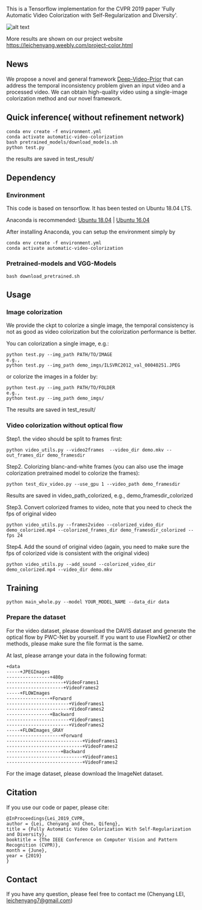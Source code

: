 
This is a Tensorflow implementation for the CVPR 2019 paper 'Fully Automatic Video Colorization with Self-Regularization and Diversity'.


![alt text](https://github.com/ChenyangLEI/Fully-Automatic-Video-Colorization-with-Self-Regularization-and-Diversity/blob/master/Teaser.PNG)

More results are shown on our project website https://leichenyang.weebly.com/project-color.html

## News
We propose a novel and general framework [Deep-Video-Prior](https://chenyanglei.github.io/DVP/index.html) 
that can address the temporal inconsistency problem given an input video and a processed video.
We can obtain high-quality video using a single-image colorization method and our novel framework.
 


## Quick inference( without refinement network) 
```
conda env create -f environment.yml
conda activate automatic-video-colorization
bash pretrained_models/download_models.sh
python test.py 
```
the results are saved in test_result/

## Dependency
### Environment
This code is based on tensorflow. It has been tested on Ubuntu 18.04 LTS.

Anaconda is recommended: [Ubuntu 18.04](https://www.digitalocean.com/community/tutorials/how-to-install-the-anaconda-python-distribution-on-ubuntu-18-04)
| [Ubuntu 16.04](https://www.digitalocean.com/community/tutorials/how-to-install-the-anaconda-python-distribution-on-ubuntu-16-04)

After installing Anaconda, you can setup the environment simply by

```
conda env create -f environment.yml
conda activate automatic-video-colorization
```

### Pretrained-models and VGG-Models
```
bash download_pretrained.sh
```


## Usage
### Image colorization
We provide the ckpt to colorize a single image, the temporal consistency is not as good as video colorization but the colorization performance is better.

You can colorization a single image, e.g.:
```
python test.py --img_path PATH/TO/IMAGE
e.g.,
python test.py --img_path demo_imgs/ILSVRC2012_val_00040251.JPEG
```

or colorize the images in a folder by:
```
python test.py --img_path PATH/TO/FOLDER
e.g., 
python test.py --img_path demo_imgs/
```
The results are saved in test_result/

### Video colorization without optical flow
Step1. the video should be split to frames first:
```
python video_utils.py --video2frames  --video_dir demo.mkv --out_frames_dir demo_framesdir
```

Step2. Colorizing blanc-and-white frames (you can also use the image colorization pretrained model to colorize the frames):
```
python test_div_video.py --use_gpu 1 --video_path demo_framesdir 
```
Results are saved in video_path_colorized, e.g., demo_framesdir_colorized

Step3. Convert colorized frames to video, note that you need to check the fps of original video
```
python video_utils.py --frames2video --colorized_video_dir demo_colorized.mp4 --colorized_frames_dir demo_framesdir_colorized --fps 24
```

Step4. Add the sound of original video (again, you need to make sure the fps of colorized vide is consistent with the original video)
```
python video_utils.py --add_sound --colorized_video_dir demo_colorized.mp4 --video_dir demo.mkv
```



## Training

```
python main_whole.py --model YOUR_MODEL_NAME --data_dir data
```

### Prepare the dataset
For the video dataset, please download the DAVIS dataset and generate the optical flow by PWC-Net by yourself. If you want to use FlowNet2 or other methods, please make sure the file format is the same.

At last, please arrange your data in the following format:

```
+data
-----+JPEGImages
----------------+480p
---------------------+VideoFrames1
---------------------+VideoFrames2
-----+FLOWImages
----------------+Forward
-----------------------+VideoFrames1
-----------------------+VideoFrames2
----------------+Backward
-----------------------+VideoFrames1
-----------------------+VideoFrames2
-----+FLOWImages_GRAY
--------------------+Forward
----------------------------+VideoFrames1
----------------------------+VideoFrames2
--------------------+Backward
----------------------------+VideoFrames1
----------------------------+VideoFrames2
```

For the image dataset, please download the ImageNet dataset.

## Citation
If you use our code or paper, please cite:

```
@InProceedings{Lei_2019_CVPR,
author = {Lei, Chenyang and Chen, Qifeng},
title = {Fully Automatic Video Colorization With Self-Regularization and Diversity},
booktitle = {The IEEE Conference on Computer Vision and Pattern Recognition (CVPR)},
month = {June},
year = {2019}
}
```

## Contact
If you have any question, please feel free to contact me (Chenyang LEI, leichenyang7@gmail.com)

